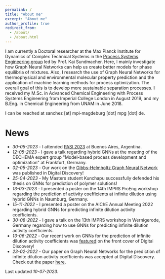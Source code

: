 ```yaml
---
permalink: /
title: "About me"
excerpt: "About me"
author_profile: true
redirect_from: 
  - /about/
  - /about.html
---
```


I am currently a Doctoral researcher at the Max Planck Institute for Dynamics of Complex Technical Systems in the [Process Systems Engineering group](https://www.mpi-magdeburg.mpg.de/pse) led by Prof. Kai Sundmacher. Here, I mainly investigate how Graph Neural Networks can help us create better models for phase equilibria of mixtures. Also, I research the use of Graph Neural Networks for thermophysical and environmental molecular property prediction and the application of machine learning methods for process optimization. The overall goal of this is to develop more sustainable separation processes. I received my M.Sc. in Advanced Chemical Engineering with Process Systems Engineering from Imperial College London in August 2019, and my B.Eng. in Chemical Engineering from UNAM in June 2018.

I can be reached at sanchez [at] mpi-magdeburg [dot] mpg [dot] de.

# News
* *30-05-2023* - I attended [PASI 2023](https://www.pasi2023.org/home) at Buenos Aires, Argentina.
* *12-05-2023* - I gave a talk regarding hybrid GNNs at the meeting of the DECHEMA expert group "Model-based process development and optimization" at Frankfurt, Germany.
* *02-05-2023* - Our work on the [Gibbs-Helmholtz Graph Neural Network](https://doi.org/10.1039/D2DD00142J) was published in Digital Discovery!
* *25-04-2023* - My Masters student Kunchapu successfully defended his thesis on GNNs for prediction of polymer solutions!
* *13-03-2023* - I presented a poster on the 14th IMPRS ProEng workshop regarding the prediction of activity coefficients at infinite dilution using hybrid GNNs in Naumburg, Germany.
* *15-11-2022* - I presented a poster on the AIChE Annual Meeting 2022 regarding hybrid GNNs for predicting infinite dilution activity coefficients.
* *30-08-2022* - I gave a talk on the 13th IMPRS workshop in Wernigerode, Germany regarding how to use GNNs for predicting infinite dilution activity coefficients. 
* *13-06-2022* - Our recent work on GNNs for the prediction of infinite dilution activity coefficients was [featured](https://pubs.rsc.org/en/content/articlepdf/2022/dd/d2dd90010f?page=search) on the front cover of Digital Discovery!
* *23-02-2022* - Our paper on Graph Neural Networks for the prediction of infinite dilution activity coefficients was accepted at Digital Discovery. Check out the paper [here](https://doi.org/10.1039/D1DD00037C).

Last updated *10-07-2023*.


